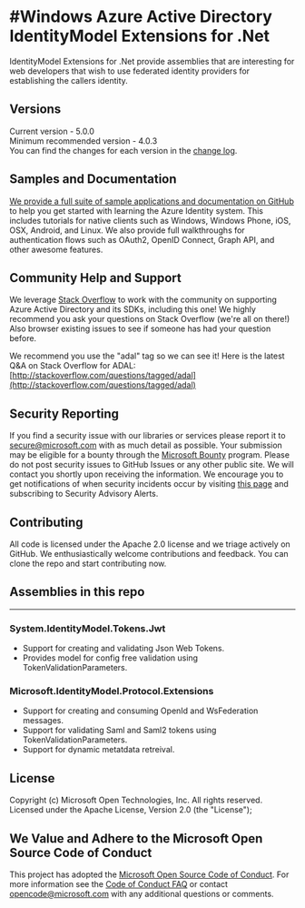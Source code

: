 #Windows Azure Active Directory IdentityModel Extensions for .Net
===========

IdentityModel Extensions for .Net provide assemblies that are interesting for web developers that wish to use federated identity providers for establishing the callers identity. 

## Versions
Current version - 5.0.0  
Minimum recommended version - 4.0.3  
You can find the changes for each version in the [change log](https://github.com/AzureAD/azure-activedirectory-identitymodel-extensions-for-dotnet/blob/master/CHANGELOG.md).

## Samples and Documentation

[We provide a full suite of sample applications and documentation on GitHub](https://github.com/AzureADSamples) to help you get started with learning the Azure Identity system. This includes tutorials for native clients such as Windows, Windows Phone, iOS, OSX, Android, and Linux. We also provide full walkthroughs for authentication flows such as OAuth2, OpenID Connect, Graph API, and other awesome features. 

## Community Help and Support

We leverage [Stack Overflow](http://stackoverflow.com/) to work with the community on supporting Azure Active Directory and its SDKs, including this one! We highly recommend you ask your questions on Stack Overflow (we're all on there!) Also browser existing issues to see if someone has had your question before. 

We recommend you use the "adal" tag so we can see it! Here is the latest Q&A on Stack Overflow for ADAL: [http://stackoverflow.com/questions/tagged/adal](http://stackoverflow.com/questions/tagged/adal)

## Security Reporting

If you find a security issue with our libraries or services please report it to [secure@microsoft.com](mailto:secure@microsoft.com) with as much detail as possible. Your submission may be eligible for a bounty through the [Microsoft Bounty](http://aka.ms/bugbounty) program. Please do not post security issues to GitHub Issues or any other public site. We will contact you shortly upon receiving the information. We encourage you to get notifications of when security incidents occur by visiting [this page](https://technet.microsoft.com/en-us/security/dd252948) and subscribing to Security Advisory Alerts.

## Contributing

All code is licensed under the Apache 2.0 license and we triage actively on GitHub. We enthusiastically welcome contributions and feedback. You can clone the repo and start contributing now. 

## Assemblies in this repo
----

### System.IdentityModel.Tokens.Jwt

* Support for creating and validating Json Web Tokens.
* Provides model for config free validation using TokenValidationParameters.

### Microsoft.IdentityModel.Protocol.Extensions

* Support for creating and consuming OpenId and WsFederation messages.
* Support for validating Saml and Saml2 tokens using TokenValidationParameters.
* Support for dynamic metatdata retreival.

## License

Copyright (c) Microsoft Open Technologies, Inc.  All rights reserved. Licensed under the Apache License, Version 2.0 (the "License"); 

## We Value and Adhere to the Microsoft Open Source Code of Conduct

This project has adopted the [Microsoft Open Source Code of Conduct](https://opensource.microsoft.com/codeofconduct/). For more information see the [Code of Conduct FAQ](https://opensource.microsoft.com/codeofconduct/faq/) or contact [opencode@microsoft.com](mailto:opencode@microsoft.com) with any additional questions or comments.
